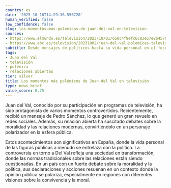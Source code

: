 ```yaml
---
country: es
date: '2025-10-16T14:29:36.556720'
human_verified: false
low_confidence: false
slug: los-momentos-mas-polemicos-de-juan-del-val-en-television
sources:
- https://www.elmundo.es/television/2023/10/01/650c4f8efc6c83e57e8b4570.html
- https://www.abc.es/television/20231002/juan-del-val-polemicas-television-20231002123456.html
subtitle: Desde mensajes de políticos hasta su vida personal en el foco mediático
tags:
- Juan del Val
- televisión
- polémica
- relaciones abiertas
tier: silver
title: Los momentos más polémicos de Juan del Val en televisión
type: news_brief
value_score: 0.75
---
```


<p>Juan del Val, conocido por su participación en programas de televisión, ha sido protagonista de varios momentos controvertidos. Recientemente, recibió un mensaje de Pedro Sánchez, lo que generó un gran revuelo en redes sociales. Además, su relación abierta ha suscitado debates sobre la moralidad y las relaciones modernas, convirtiéndolo en un personaje polarizador en la esfera pública.</p><p>Estos acontecimientos son significativos en España, donde la vida personal de las figuras públicas a menudo se entrelaza con la política. La controversia en torno a Del Val refleja una sociedad en transformación, donde las normas tradicionales sobre las relaciones están siendo cuestionadas. En un país con un fuerte debate sobre la moralidad y la política, sus declaraciones y acciones resuenan en un contexto donde la opinión pública se polariza, especialmente en regiones con diferentes visiones sobre la convivencia y la moral.</p>